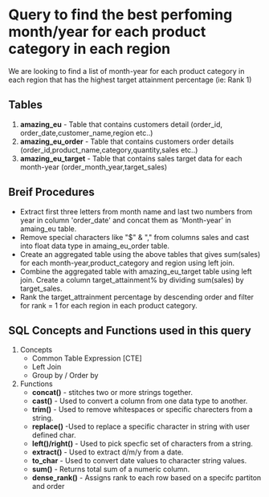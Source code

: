 # Query to find the best perfoming month/year for each product category in each region
We are looking to find a list of month-year for each product category in each region that has the highest target attainment percentage (ie: Rank 1)
## Tables
1. **amazing_eu** - Table that contains customers detail (order_id, order_date,customer_name,region etc..)
2. **amazing_eu_order** - Table that contains customers order details (order_id,product_name,category,quantity,sales etc..)
3. **amazing_eu_target** - Table that contains sales target data for each month-year (order_month_year,target_sales)

## Breif Procedures
- Extract first three letters from month name and last two numbers from year in column 'order_date' and concat them as 'Month-year' in amaing_eu table.
- Remove special characters like "$" & "," from columns sales and cast into float data type in amaing_eu_order table.
- Create an aggregated table using the above tables that gives sum(sales) for each month-year,product_category and region using left join.
- Combine the aggregated table with amazing_eu_target table using left join. Create a column target_attainment% by dividing sum(sales) by target_sales.
- Rank the target_attrainment percentage by descending order and filter for rank = 1 for each region in each product category.

## SQL Concepts and Functions used in this query
1. Concepts
     - Common Table Expression [CTE]
     - Left Join
     - Group by / Order by
2. Functions
     - **concat()** - stitches two or more strings together.
     - **cast()** - Used to convert a column from one data type to another.
     - **trim()** - Used to remove whitespaces or specific charecters from a string.
     - **replace()**  -Used to replace a specific character in string with user defined char.
     - **left()/right()** - Used to pick specfic set of characters from a string.
     - **extract()** - Used to extract d/m/y from a date.
     - **to_char** - Used to convert date values to character string values.
     - **sum()** - Returns total sum of a numeric column.
     - **dense_rank()** - Assigns rank to each row based on a specifc partiton and order
		 
		 
